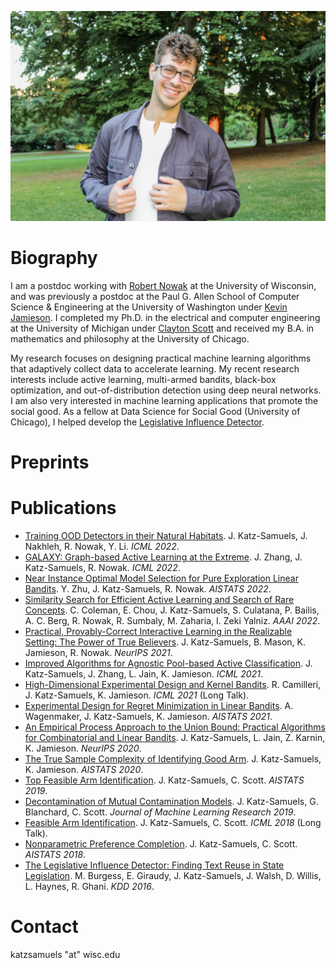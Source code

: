 

![image](https://raw.githubusercontent.com/jkatzsam/jkatzsam.github.io/master/IMG_0889.JPG)

# Biography

I am a postdoc working with <a href="https://nowak.ece.wisc.edu/">Robert Nowak</a> at the University of Wisconsin, and was previously a postdoc at the Paul G. Allen School of Computer Science & Engineering at the University of Washington under <a href="https://homes.cs.washington.edu/~jamieson/about.html">Kevin Jamieson</a>. I completed my Ph.D. in the electrical and computer engineering at the University of Michigan under <a href="https://web.eecs.umich.edu/~cscott/">Clayton Scott</a>  and received my B.A. in mathematics and philosophy at the University of Chicago. 

My research focuses on designing practical machine learning algorithms that adaptively collect data to accelerate learning. My recent research interests include active learning, multi-armed bandits, black-box optimization, and out-of-distribution detection using deep neural networks. I am also very interested in machine learning applications that promote the social good. As a fellow at Data Science for Social Good (University of Chicago), I helped develop the <a href="https://dssg.uchicago.edu/lid/">Legislative Influence Detector</a>. 
                                                                                      


# Preprints




# Publications

<ul>
         <li><a href="https://arxiv.org/abs/2202.03299">Training OOD Detectors in their Natural Habitats</a>. J. Katz-Samuels, J. Nakhleh, R. Nowak, Y. Li. <em>ICML 2022</em>.  </li>
     <li><a href="https://arxiv.org/abs/2202.01402">GALAXY: Graph-based Active Learning at the Extreme</a>. J. Zhang, J. Katz-Samuels, R. Nowak. <em>ICML 2022</em>. </li>
     <li><a href="https://arxiv.org/abs/2109.05131">Near Instance Optimal Model Selection for Pure Exploration Linear Bandits</a>. Y. Zhu, J. Katz-Samuels, R. Nowak. <em>AISTATS 2022</em>. </li>
  <li><a href="https://arxiv.org/abs/2007.00077">Similarity Search for Efficient Active Learning and Search of Rare Concepts</a>. C. Coleman, E. Chou, J. Katz-Samuels, S. Culatana, P. Bailis, A. C. Berg, R. Nowak, R. Sumbaly, M. Zaharia, I. Zeki Yalniz. <em>AAAI 2022</em>.
  </li>
   <li><a href="https://arxiv.org/pdf/2111.04915.pdf"> Practical, Provably-Correct Interactive Learning in the Realizable Setting: The Power of True Believers</a>. J. Katz-Samuels, B. Mason, K. Jamieson, R. Nowak. <em>NeurIPS 2021</em>.
</li>
  <li><a href="https://arxiv.org/abs/2105.06499">Improved Algorithms for Agnostic Pool-based Active Classification</a>. J. Katz-Samuels, J. Zhang, L. Jain, K. Jamieson. <em>ICML 2021</em>.</li>
  <li><a href="https://arxiv.org/abs/2105.05806">High-Dimensional Experimental Design and Kernel Bandits</a>. R. Camilleri, J. Katz-Samuels, K. Jamieson. <em>ICML 2021</em> (Long Talk).</li>
  <li><a href="https://arxiv.org/pdf/2011.00576.pdf">Experimental Design for Regret Minimization in Linear Bandits</a>. A. Wagenmaker, J. Katz-Samuels, K. Jamieson. <em>AISTATS 2021</em>.</li>
  <li><a href="https://proceedings.neurips.cc/paper/2020/hash/75800f73fa80f935216b8cfbedf77bfa-Abstract.html">An Empirical Process Approach to the Union Bound: Practical Algorithms for Combinatorial and Linear Bandits</a>. J. Katz-Samuels, L. Jain, Z. Karnin, K. Jamieson. <em>NeurIPS 2020</em>.</li>
  <li><a href="http://proceedings.mlr.press/v108/katz-samuels20a.html">The True Sample Complexity of Identifying Good Arm</a>. J. Katz-Samuels, K. Jamieson. <em>AISTATS 2020</em>.</li>
  <li><a href="http://proceedings.mlr.press/v89/katz-samuels19a.html">Top Feasible Arm Identification</a>. J. Katz-Samuels, C. Scott. <em>AISTATS 2019</em>.</li>
  <li><a href="http://jmlr.org/papers/volume20/17-576/17-576.pdf">Decontamination of Mutual Contamination Models</a>. J. Katz-Samuels, G. Blanchard, C. Scott. <em>Journal of Machine Learning Research 2019</em>.</li>
  <li><a href="http://proceedings.mlr.press/v80/katz-samuels18a.html">Feasible Arm Identification</a>. J. Katz-Samuels, C. Scott. <em>ICML 2018</em> (Long Talk).</li>
  <li><a href="http://proceedings.mlr.press/v84/katz-samuels18a.html">Nonparametric Preference Completion</a>. J. Katz-Samuels, C. Scott. <em>AISTATS 2018</em>.</li>
    <li><a href="http://www.kdd.org/kdd2016/papers/files/adf0831-burgessA.pdf">The Legislative Influence Detector: Finding Text Reuse in State Legislation</a>. M. Burgess, E. Giraudy, J. Katz-Samuels, J. Walsh, D. Willis, L. Haynes, R. Ghani. <em>KDD 2016</em>.</li>   
</ul>

# Contact
katzsamuels "at" wisc.edu
